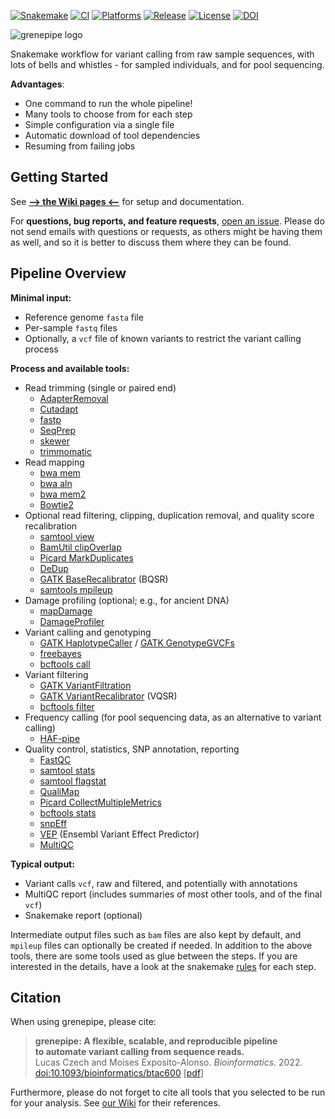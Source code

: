 [![Snakemake](https://img.shields.io/badge/snakemake-8.15.2-brightgreen.svg)](https://snakemake.github.io)
[![CI](https://github.com/moiexpositoalonsolab/grenepipe/actions/workflows/ci.yaml/badge.svg)](https://github.com/moiexpositoalonsolab/grenepipe/actions)
[![Platforms](https://img.shields.io/badge/platform-linux--64%20%7C%20osx--64-lightgrey)](https://github.com/moiexpositoalonsolab/grenepipe/releases)
[![Release](https://img.shields.io/github/v/release/moiexpositoalonsolab/grenepipe.svg)](https://github.com/moiexpositoalonsolab/grenepipe/releases)
[![License](https://img.shields.io/badge/license-GPLv3-blue.svg)](http://www.gnu.org/licenses/gpl.html)
[![DOI](https://img.shields.io/badge/doi-10.1093%2Fbioinformatics%2Fbtac600-blue)](https://doi.org/10.1093/bioinformatics/btac600)
<!-- [![CI](https://github.com/moiexpositoalonsolab/grenepipe/workflows/CI/badge.svg?branch=master)](https://github.com/moiexpositoalonsolab/grenepipe/actions) -->
<!-- ![Language](https://img.shields.io/badge/language-python-lightgrey.svg) -->

![grenepipe logo](/doc/logo/grenepipe.png?raw=true)

Snakemake workflow for variant calling from raw sample sequences, with lots of bells and whistles - for sampled individuals, and for pool sequencing.

**Advantages**:

  - One command to run the whole pipeline!
  - Many tools to choose from for each step
  - Simple configuration via a single file
  - Automatic download of tool dependencies
  - Resuming from failing jobs

Getting Started
-------------------

See [**--&gt; the Wiki pages &lt;--**](https://github.com/lczech/grenepipe/wiki) for setup and documentation.

For **questions, bug reports, and feature requests**,
[open an issue](https://github.com/lczech/grenepipe/issues).
Please do not send emails with questions or requests, as others might be having them as well,
and so it is better to discuss them where they can be found.

Pipeline Overview
-------------------

**Minimal input:**

  - Reference genome `fasta` file
  - Per-sample `fastq` files
  - Optionally, a `vcf` file of known variants to restrict the variant calling process

**Process and available tools:**

  - Read trimming (single or paired end)
    - [AdapterRemoval](https://adapterremoval.readthedocs.io/en/latest/)
    - [Cutadapt](https://cutadapt.readthedocs.io/en/stable/)
    - [fastp](https://github.com/OpenGene/fastp)
    - [SeqPrep](https://github.com/jstjohn/SeqPrep)
    - [skewer](https://github.com/relipmoc/skewer)
    - [trimmomatic](http://www.usadellab.org/cms/index.php?page=trimmomatic)
  - Read mapping
    - [bwa mem](http://bio-bwa.sourceforge.net/bwa.shtml)
    - [bwa aln](http://bio-bwa.sourceforge.net/bwa.shtml)
    - [bwa mem2](https://github.com/bwa-mem2/bwa-mem2)
    - [Bowtie2](http://bowtie-bio.sourceforge.net/bowtie2/index.shtml)
  - Optional read filtering, clipping, duplication removal, and quality score recalibration
    - [samtool view](http://www.htslib.org/doc/samtools-view.html)
    - [BamUtil clipOverlap](https://genome.sph.umich.edu/wiki/BamUtil:_clipOverlap)
    - [Picard MarkDuplicates](https://broadinstitute.github.io/picard/command-line-overview.html#MarkDuplicates)
    - [DeDup](https://github.com/apeltzer/dedup)
    - [GATK BaseRecalibrator](https://gatk.broadinstitute.org/hc/en-us/articles/360036898312-BaseRecalibrator) (BQSR)
    - [samtools mpileup](http://www.htslib.org/doc/samtools-mpileup.html)
  - Damage profiling (optional; e.g., for ancient DNA)
    - [mapDamage](https://github.com/ginolhac/mapDamage)
    - [DamageProfiler](https://github.com/Integrative-Transcriptomics/DamageProfiler)
  - Variant calling and genotyping
    - [GATK HaplotypeCaller](https://gatk.broadinstitute.org/hc/en-us/articles/360037225632-HaplotypeCaller) / [GATK GenotypeGVCFs](https://gatk.broadinstitute.org/hc/en-us/articles/360037057852-GenotypeGVCFs)
    - [freebayes](https://github.com/freebayes/freebayes)
    - [bcftools call](http://samtools.github.io/bcftools/bcftools.html#call)
  - Variant filtering
    - [GATK VariantFiltration](https://gatk.broadinstitute.org/hc/en-us/articles/360036834871-VariantFiltration)
    - [GATK VariantRecalibrator](https://gatk.broadinstitute.org/hc/en-us/articles/360036510892-VariantRecalibrator) (VQSR)
    - [bcftools filter](https://samtools.github.io/bcftools/bcftools.html#filter)
  - Frequency calling (for pool sequencing data, as an alternative to variant calling)
    - [HAF-pipe](https://github.com/petrov-lab/HAFpipe-line)
  - Quality control, statistics, SNP annotation, reporting
    - [FastQC](http://www.bioinformatics.babraham.ac.uk/projects/fastqc/)
    - [samtool stats](http://www.htslib.org/doc/samtools-stats.html)
    - [samtool flagstat](http://www.htslib.org/doc/samtools-flagstat.html)
    - [QualiMap](http://qualimap.conesalab.org/)
    - [Picard CollectMultipleMetrics](https://gatk.broadinstitute.org/hc/en-us/articles/360042478112-CollectMultipleMetrics-Picard-)
    - [bcftools stats](http://samtools.github.io/bcftools/bcftools.html#stats)
    - [snpEff](https://pcingola.github.io/SnpEff/)
    - [VEP](https://uswest.ensembl.org/info/docs/tools/vep/index.html) (Ensembl Variant Effect Predictor)
    - [MultiQC](https://multiqc.info/)

**Typical output:**

  - Variant calls `vcf`, raw and filtered, and potentially with annotations
  - MultiQC report (includes summaries of most other tools, and of the final `vcf`)
  - Snakemake report (optional)

Intermediate output files such as `bam` files are also kept by default,
and `mpileup` files can optionally be created if needed.
In addition to the above tools, there are some tools used as glue between the steps.
If you are interested in the details, have a look at the snakemake [rules](https://github.com/lczech/grenepipe/tree/master/rules) for each step.

Citation
-------------------

When using grenepipe, please cite:

> **grenepipe: A flexible, scalable, and reproducible pipeline <br/>to automate variant calling from sequence reads.**<br/>
> Lucas Czech and Moises Exposito-Alonso. *Bioinformatics*. 2022.<br/>
> [doi:10.1093/bioinformatics/btac600](https://doi.org/10.1093/bioinformatics/btac600) [[pdf](https://drive.google.com/file/d/125IRw_orGGxWWYr5GZ1LMCHbFDXj0C04/view?usp=sharing)]

Furthermore, please do not forget to cite all tools that you selected to be run for your analysis. See [our Wiki](https://github.com/moiexpositoalonsolab/grenepipe/wiki/Citation-and-References) for their references.
